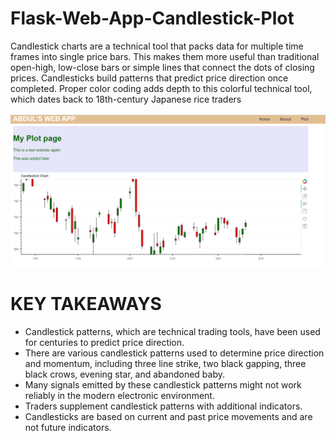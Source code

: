 # Flask-Web-App-Candlestick-Plot
Candlestick charts are a technical tool that packs data for multiple time frames into single price bars. This makes them more useful than traditional open-high, low-close bars or simple lines that connect the dots of closing prices. Candlesticks build patterns that predict price direction once completed. Proper color coding adds depth to this colorful technical tool, which dates back to 18th-century Japanese rice traders

![alt text](https://github.com/AbdulJabbar64/Flask-Web-App-Candlestick-Plot/blob/main/images/web.PNG)

# KEY TAKEAWAYS
* Candlestick patterns, which are technical trading tools, have been used for centuries to predict price direction. 
* There are various candlestick patterns used to determine price direction and momentum, including three line strike, two black gapping, three black crows, evening star, and abandoned baby. 
* Many signals emitted by these candlestick patterns might not work reliably in the modern electronic environment.
* Traders supplement candlestick patterns with additional indicators.
* Candlesticks are based on current and past price movements and are not future indicators.
